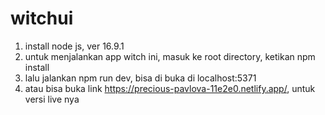 # witchui
1. install node js, ver 16.9.1
2. untuk menjalankan app witch ini, masuk ke root directory, ketikan npm install
3. lalu jalankan npm run dev, bisa di buka di localhost:5371
4. atau bisa buka link https://precious-pavlova-11e2e0.netlify.app/, untuk versi live nya

